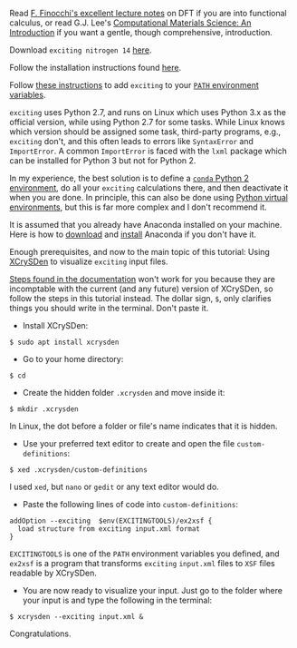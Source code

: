 Read [F. Finocchi's excellent lecture notes](http://www.attaccalite.com/wp-content/uploads/2017/04/pdf_DFT4beginners.pdf) on DFT if you are into functional calculus, or read G.J. Lee's [Computational Materials Science: An Introduction](https://www.routledge.com/Computational-Materials-Science-An-Introduction-Second-Edition/Lee/p/book/9781498749732) if you want a gentle, though comprehensive, introduction.

Download `exciting nitrogen 14` [here](http://exciting-code.org/nitrogen-14).

Follow the installation instructions found [here](http://exciting-code.org/nitrogen-download-and-compile-exciting).

Follow [these instructions](http://exciting-code.org/nitrogen-tutorial-scripts-and-environment-variables) to add `exciting` to your [`PATH` environment variables](https://en.wikipedia.org/wiki/Environment_variable).

`exciting` uses Python 2.7, and runs on Linux which uses Python 3.x as the official version, while using Python 2.7 for some tasks. While Linux knows which version should be assigned some task, third-party programs, e.g., `exciting` don't, and this often leads to errors like `SyntaxError` and `ImportError`. A common `ImportError` is faced with the `lxml` package which can be installed for Python 3 but not for Python 2.

In my experience, the best solution is to define a [`conda` Python 2 environment](https://docs.anaconda.com/anaconda/user-guide/tasks/switch-environment/), do all your `exciting` calculations there, and then deactivate it when you are done. In principle, this can also be done using [Python virtual environments](https://docs.python.org/3/tutorial/venv.html), but this is far more complex and I don't recommend it.

It is assumed that you already have Anaconda installed on your machine. Here is how to [download](https://www.anaconda.com/products/individual) and [install](https://docs.anaconda.com/anaconda/install/) Anaconda if you don't have it.

Enough prerequisites, and now to the main topic of this tutorial: Using [XCrySDen](http://www.xcrysden.org/XCrySDen.html) to visualize `exciting` input files.

[Steps found in the documentation](http://exciting-code.org/xcrysdenexcitingsetup) won't work for you because they are incomptable with the current (and any future) version of XCrySDen, so follow the steps in this tutorial instead. The dollar sign, `$`, only clarifies things you should write in the terminal. Don't paste it.

* Install XCrySDen:
```
$ sudo apt install xcrysden
```
* Go to your home directory:
```
$ cd
```
* Create the hidden folder `.xcrysden` and move inside it:
```
$ mkdir .xcrysden
```
In Linux, the dot before a folder or file's name indicates that it is hidden.
* Use your preferred text editor to create and open the file `custom-definitions`:
```
$ xed .xcrysden/custom-definitions
```
I used `xed`, but `nano` or `gedit` or any text editor would do.
* Paste the following lines of code into `custom-definitions`:
```
addOption --exciting  $env(EXCITINGTOOLS)/ex2xsf {
  load structure from exciting input.xml format
}
```
`EXCITINGTOOLS` is one of the `PATH` environment variables you defined, and `ex2xsf` is a program that transforms `exciting` `input.xml` files to `XSF` files readable by XCrySDen.
* You are now ready to visualize your input. Just go to the folder where your input is and type the following in the terminal:
```
$ xcrysden --exciting input.xml &
```
Congratulations.
